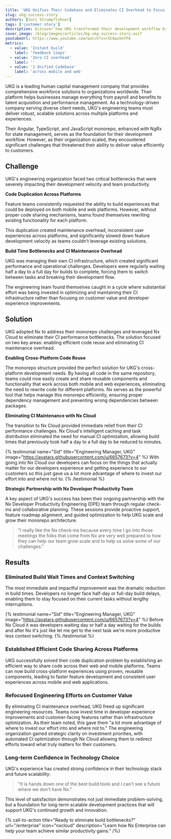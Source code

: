 ```yaml
---
title: 'UKG Unifies Their Codebase and Eliminates CI Overhead to Focus on Customer Value'
slug: ukg-success-story
authors: [Juri Strumpflohner]
tags: ['customer story']
description: Discover how UKG transformed their development workflow by leveraging Nx and Nx Cloud to eliminate build bottlenecks and enable cross-platform code sharing.
cover_image: /blog/images/articles/bg-ukg-success-story.avif
youtubeUrl: https://www.youtube.com/watch?v=rSC8wihnfP4
metrics:
  - value: 'Instant build'
    label: 'feedback loops'
  - value: 'Zero CI overhead'
    label: ''
  - value: '1 Unified Codebase'
    label: 'across mobile and web'
---
```


UKG is a leading human capital management company that provides comprehensive workforce solutions to organizations worldwide. Their platform helps businesses manage everything from payroll and benefits to talent acquisition and performance management. As a technology-driven company serving diverse client needs, UKG's engineering teams must deliver robust, scalable solutions across multiple platforms and experiences.

Their Angular, TypeScript, and JavaScript monorepo, enhanced with NgRx for state management, serves as the foundation for their development workflow. However, as their organization scaled, they encountered significant challenges that threatened their ability to deliver value efficiently to customers.

## Challenge

UKG's engineering organization faced two critical bottlenecks that were severely impacting their development velocity and team productivity.

**Code Duplication Across Platforms**

Feature teams consistently requested the ability to build experiences that could be deployed on both mobile and web platforms. However, without proper code sharing mechanisms, teams found themselves rewriting existing functionality for each platform.

This duplication created maintenance overhead, inconsistent user experiences across platforms, and significantly slowed down feature development velocity as teams couldn't leverage existing solutions.

**Build Time Bottlenecks and CI Maintenance Overhead**

UKG was managing their own CI infrastructure, which created significant performance and operational challenges. Developers were regularly waiting half a day to a full day for builds to complete, forcing them to switch between tasks and breaking their development flow.

The engineering team found themselves caught in a cycle where substantial effort was being invested in optimizing and maintaining their CI infrastructure rather than focusing on customer value and developer experience improvements.

## Solution

UKG adopted Nx to address their monorepo challenges and leveraged Nx Cloud to eliminate their CI performance bottlenecks. The solution focused on two key areas: enabling efficient code reuse and eliminating CI maintenance overhead.

**Enabling Cross-Platform Code Reuse**

The monorepo structure provided the perfect solution for UKG's cross-platform development needs. By having all code in the same repository, teams could now easily create and share reusable components and functionality that work across both mobile and web experiences, eliminating the need to rewrite code for different platforms. Nx serves as the powerful tool that helps manage this monorepo efficiently, ensuring proper dependency management and preventing wrong dependencies between packages.

**Eliminating CI Maintenance with Nx Cloud**

The transition to Nx Cloud provided immediate relief from their CI performance challenges. Nx Cloud's intelligent caching and task distribution eliminated the need for manual CI optimization, allowing build times that previously took half a day to a full day to be reduced to minutes.

{% testimonial
    name="Sid"
    title="Engineering Manager, UKG"
    image="https://avatars.githubusercontent.com/u/6657673?v=4" %}
With going into Nx Cloud our developers can focus on the things that actually matter for our developers experience and getting experience to our customers so this just gave us a lot more advantage of where to invest our effort into and where not to.
{% /testimonial %}

**Strategic Partnership with Nx Developer Productivity Team**

A key aspect of UKG's success has been their ongoing partnership with the Nx Developer Productivity Engineering (DPE) team through regular check-ins and collaborative planning. These sessions provide proactive support, feature roadmap alignment, and guided optimization to help UKG scale and grow their monorepo architecture.

> "I really like the Nx check-ins because every time I go into those meetings the folks that come from Nx are very well prepared to how they can help our team grow scale and to help us solve some of our challenges."

## Results

### Eliminated Build Wait Times and Context Switching

The most immediate and impactful improvement was the dramatic reduction in build times. Developers no longer face half-day or full-day build delays, enabling them to stay focused on their current tasks without lengthy interruptions.

{% testimonial
    name="Sid"
    title="Engineering Manager, UKG"
    image="https://avatars.githubusercontent.com/u/6657673?v=4" %}
Before Nx Cloud it was developers waiting day or half a day waiting for the builds and after Nx it's just like let me get to the next task we're more productive less context switching.
{% /testimonial %}

### Established Efficient Code Sharing Across Platforms

UKG successfully solved their code duplication problem by establishing an efficient way to share code across their web and mobile platforms. Teams can now build cross-platform experiences using proven, reusable components, leading to faster feature development and consistent user experiences across mobile and web applications.

### Refocused Engineering Efforts on Customer Value

By eliminating CI maintenance overhead, UKG freed up significant engineering resources. Teams now invest time in developer experience improvements and customer-facing features rather than infrastructure optimization. As their team noted, this gave them "a lot more advantage of where to invest our effort into and where not to." The engineering organization gained strategic clarity on investment priorities, with automated CI optimization through Nx Cloud allowing them to redirect efforts toward what truly matters for their customers.

### Long-term Confidence in Technology Choice

UKG's experience has created strong confidence in their technology stack and future scalability:

> "It is hands down one of the best build tools and I can't see a future where we don't have Nx."

This level of satisfaction demonstrates not just immediate problem-solving, but a foundation for long-term scalable development practices that will support UKG's continued growth and innovation.

{% call-to-action title="Ready to eliminate build bottlenecks?" url="/enterprise" icon="nxcloud" description="Learn how Nx Enterprise can help your team achieve similar productivity gains." /%}
